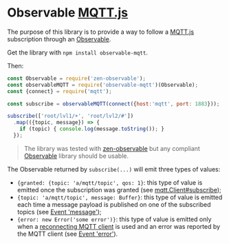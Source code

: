 # Observable [MQTT.js]

The purpose of this library is to provide a way to follow a [MQTT.js] subscription through an [Observable].

Get the library with `npm install observable-mqtt`.

Then:

```js
const Observable = require('zen-observable');
const observableMQTT = require('observable-mqtt')(Observable);
const {connect} = require('mqtt');

const subscribe = observableMQTT(connect({host:'mqtt', port: 1883}));

subscribe(['root/lvl1/+', 'root/lvl2/#'])
  .map(({topic, message}) => {
    if (topic) { console.log(message.toString()); }
  });
```

> The library was tested with [zen-observable](https://github.com/zenparsing/zen-observable) but any compliant [Observable] library should be usable.

The Observable returned by `subscribe(...)` will emit three types of values:

- `{granted: {topic: 'a/mqtt/topic', qos: 1}`: this type of value is emitted once the subscription was granted (see [mqtt.Client#subscribe](https://github.com/mqttjs/MQTT.js#mqttclientsubscribetopictopic-arraytopic-object-options-callback));
- `{topic: 'a/mqtt/topic', message: Buffer}`: this type of value is emitted each time a message payload is published on one of the subscribed topics (see [Event 'message'](https://github.com/mqttjs/MQTT.js#event-message));
- `{error: new Error('some error')}`: this type of value is emitted only when a [reconnecting MQTT client](https://github.com/mqttjs/MQTT.js#mqttclientreconnecting) is used and an error was reported by the MQTT client (see [Event 'error'](https://github.com/mqttjs/MQTT.js#event-error)).

[MQTT.js]: https://github.com/mqttjs/MQTT.js
[Observable]: https://github.com/tc39/proposal-observable
